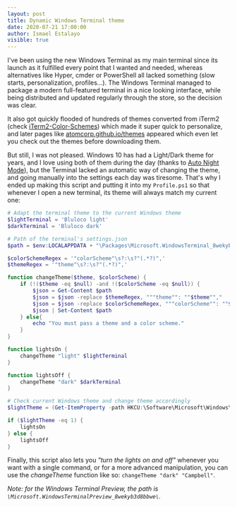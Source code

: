 ```yaml
---
layout: post
title: Dynamic Windows Terminal theme
date: 2020-07-21 17:00:00
author: Ismael Estalayo
visible: true
---
```


I've been using the new Windows Terminal as my main terminal since its launch as it fulfilled every point that I wanted and needed, whereas alternatives like Hyper, cmder or PowerShell all lacked something (slow starts, personalization, profiles...). The Windows Terminal managed to package a modern full-featured terminal in a nice looking interface, while being distributed and updated regularly through the store, so the decision was clear.

It also got quickly flooded of hundreds of themes converted from iTerm2 (check [iTerm2-Color-Schemes](https://github.com/mbadolato/iTerm2-Color-Schemes/tree/master/windowsterminal)) which made it super quick to personalize, and later pages like [atomcorp.github.io/themes](https://atomcorp.github.io/themes/) appeared which even let you check out the themes before downloading them.

But still, I was not pleased. Windows 10 has had a Light/Dark theme for years, and I love using both of them during the day (thanks to [Auto Night Mode](https://github.com/Armin2208/Windows-Auto-Night-Mode)), but the Terminal lacked an automatic way of changing the theme, and going manually into the settings each day was tiresome. That's why I ended up making this script and putting it into my `Profile.ps1` so that whenever I open a new terminal, its theme will always match my current one:

```powershell
# Adapt the terminal theme to the current Windows theme
$lightTerminal = 'Bluloco light'
$darkTerminal = 'Bluloco dark'

# Path of the terminal's settings.json
$path = $env:LOCALAPPDATA + "\Packages\Microsoft.WindowsTerminal_8wekyb3d8bbwe\LocalState\settings.json"

$colorSchemeRegex = '"colorScheme"\s?:\s?"(.*?)",'
$themeRegex = '"theme"\s?:\s?"(.*?)",'

function changeTheme($theme, $colorScheme) {
    if (!($theme -eq $null) -and !($colorScheme -eq $null)) {
        $json = Get-Content $path
        $json = $json -replace $themeRegex, """theme"": ""$theme"","
        $json = $json -replace $colorSchemeRegex, """colorScheme"": ""$colorScheme"","
        $json | Set-Content $path
    } else{
        echo "You must pass a theme and a color scheme."
    }
}

function lightsOn {
    changeTheme "light" $lightTerminal
}

function lightsOff {
    changeTheme "dark" $darkTerminal
}

# Check current Windows theme and change theme accordingly
$lightTheme = (Get-ItemProperty -path HKCU:\Software\Microsoft\Windows\CurrentVersion\Themes\Personalize).AppsUseLightTheme

if ($lightTheme -eq 1) {
    lightsOn
} else {
    lightsOff
}
```

Finally, this script also lets you *"turn the lights on and off"* whenever you want with a single command, or for a more advanced manipulation, you can use the *changeTheme* function like so: `changeTheme "dark" "Campbell"`.

*Note: for the Windows Terminal Preview, the path is `\Microsoft.WindowsTerminalPreview_8wekyb3d8bbwe\`.*
